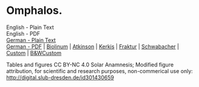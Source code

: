 # Omphalos.

English - Plain Text  
English - PDF  
[German - Plain Text](full-text-german.md)  
[German - PDF](https://cdn.solaranamnesis.com/WilhelmHeinrichRoscher/Omphalos/roscher-omphalos-1913-german.pdf) | [Biolinum](https://cdn.solaranamnesis.com/WilhelmHeinrichRoscher/Omphalos/roscher-omphalos-1913-german-biolinum.pdf) | [Atkinson](https://cdn.solaranamnesis.com/WilhelmHeinrichRoscher/Omphalos/roscher-omphalos-1913-german-atkinson.pdf) | [Kerkis](https://cdn.solaranamnesis.com/WilhelmHeinrichRoscher/Omphalos/roscher-omphalos-1913-german-kerkis.pdf) | [Fraktur](https://cdn.solaranamnesis.com/WilhelmHeinrichRoscher/Omphalos/roscher-omphalos-1913-german-frak.pdf) | [Schwabacher](https://cdn.solaranamnesis.com/WilhelmHeinrichRoscher/Omphalos/roscher-omphalos-1913-german-swab.pdf) | [Custom](https://cdn.solaranamnesis.com/WilhelmHeinrichRoscher/Omphalos/roscher-omphalos-1913-german-custom.pdf) | [B&WCustom](https://cdn.solaranamnesis.com/WilhelmHeinrichRoscher/Omphalos/roscher-omphalos-1913-german-bwborder.pdf)  

Tables and figures CC BY-NC 4.0 Solar Anamnesis; Modified figure attribution, for scientific and research purposes, non-commerical use only: http://digital.slub-dresden.de/id301430659
